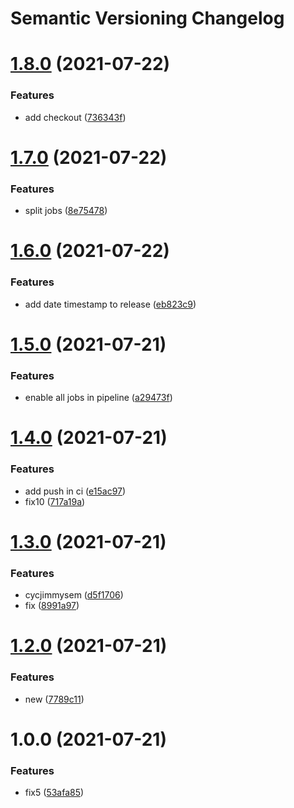 # Semantic Versioning Changelog

# [1.8.0](https://github.com/marck-oemar/tf_toolbox/compare/v1.7.0...v1.8.0) (2021-07-22)


### Features

* add checkout ([736343f](https://github.com/marck-oemar/tf_toolbox/commit/736343fb6a84998f465a657e70e9ab16ab36d67a))

# [1.7.0](https://github.com/marck-oemar/tf_toolbox/compare/v1.6.0...v1.7.0) (2021-07-22)


### Features

* split jobs ([8e75478](https://github.com/marck-oemar/tf_toolbox/commit/8e7547845329b01928b371d8c4097854d5ecb13f))

# [1.6.0](https://github.com/marck-oemar/tf_toolbox/compare/v1.5.0...v1.6.0) (2021-07-22)


### Features

* add date timestamp to release ([eb823c9](https://github.com/marck-oemar/tf_toolbox/commit/eb823c97121d6a9442e51786ab2ad0a0b4aa2e1d))

# [1.5.0](https://github.com/marck-oemar/tf_toolbox/compare/v1.4.0...v1.5.0) (2021-07-21)


### Features

* enable all jobs in pipeline ([a29473f](https://github.com/marck-oemar/tf_toolbox/commit/a29473f6041299faede711ac802f9258d5498796))

# [1.4.0](https://github.com/marck-oemar/tf_toolbox/compare/v1.3.0...v1.4.0) (2021-07-21)


### Features

* add push in ci ([e15ac97](https://github.com/marck-oemar/tf_toolbox/commit/e15ac97e6bd23e390a00bd1fe12bad494505c9f8))
* fix10 ([717a19a](https://github.com/marck-oemar/tf_toolbox/commit/717a19ae0f350a68d41dbddf17350413b9c18568))

# [1.3.0](https://github.com/marck-oemar/tf_toolbox/compare/v1.2.0...v1.3.0) (2021-07-21)


### Features

* cycjimmysem ([d5f1706](https://github.com/marck-oemar/tf_toolbox/commit/d5f17060d031b3ad0731a533c4f3a73ad13f4ca4))
* fix ([8991a97](https://github.com/marck-oemar/tf_toolbox/commit/8991a9744a406d93de33abb59db10e5f7c07b6c3))

# [1.2.0](https://github.com/marck-oemar/tf_toolbox/compare/v1.1.1...v1.2.0) (2021-07-21)


### Features

* new ([7789c11](https://github.com/marck-oemar/tf_toolbox/commit/7789c11ea44ce64655354bf5df7c9cc8ead56a17))

# 1.0.0 (2021-07-21)


### Features

* fix5 ([53afa85](https://github.com/marck-oemar/tf_toolbox/commit/53afa856ae3e9fe4360d34a1c9d439eca3f3ba12))
